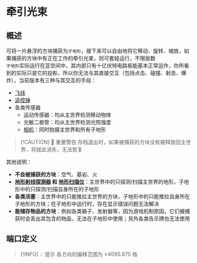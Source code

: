 <script setup lang="ts">
import ElectricConnection from "../../../components/ElectricElement/ElectricConnection";
import ElectricConnectorType from "../../../components/ElectricElement/ElectricConnectorType";
import ElectricConnectorDirection from "../../../components/ElectricElement/ElectricConnectorDirection";
import ElectricConnectionDisplayMode from "../../../components/ElectricElement/ElectricConnectionDisplayMode";
import IOPort from "../../../components/ElectricElement/IOPort";
import ElectricElement from "../../../components/ElectricElement/ElectricElement.vue";
import UintColorConverter from "/components/UintColorConverter.vue";

let connections = [
    new ElectricConnection(ElectricConnectorDirection.Top, ElectricConnectorType.Input, ElectricConnectionDisplayMode.StartAndEnd, [
        new IOPort(1, 16, "缩放大小", "每加 1，显示大小增加 1/8 倍，最大 8191.875 倍"),
        new IOPort(17, 32, "Y 轴位置偏移", "每加 1，显示向上移动 1/8 格，最高位为 1 时改为向下")
    ]),
    new ElectricConnection(ElectricConnectorDirection.Right, ElectricConnectorType.Input, ElectricConnectionDisplayMode.StartAndEnd, [
        new IOPort(1, 16, "X 轴位置偏移", "每加 1，显示向北移动 1/8 格，最高位为 1 时改为向南"),
        new IOPort(17, 32, "Z 轴位置偏移", "每加 1，显示向东移动 1/8 格，最高位为 1 时改为向西")
    ]),
        new ElectricConnection(ElectricConnectorDirection.Bottom, ElectricConnectorType.Input, ElectricConnectionDisplayMode.StartAndEnd, [
        new IOPort(1, 8, "偏航角", "设置子地形的偏航角，即左右旋转，单位为度"),
        new IOPort(9, 16, "俯仰角", "设置子地形的偏航角，即上下旋转，单位为度"),
        new IOPort(17, 24, "翻滚角", "设置子地形的翻滚角，即以面向的方向为轴旋转，单位为度"),
        new IOPort(25, 25, "偏航角的符号", "为 1 时，`偏航角`反向旋转"),
        new IOPort(26, 26, "俯仰角的符号", "为 1 时，`俯仰角`反向旋转"),
        new IOPort(27, 27, "翻滚角的符号", "为 1 时，`翻滚角`反向旋转"),
        new IOPort(28, 28, "使用自定义亮度", "为 1 时，子地形的亮度为`自定义亮度`，否则采用主世界环境亮度"),
        new IOPort(29, 32, "自定义亮度", "值越大越亮，越小越暗")
        
    ]),
    new ElectricConnection(ElectricConnectorDirection.Left, ElectricConnectorType.Input, ElectricConnectionDisplayMode.StartAndEnd, [
        new IOPort(1, 1, "捕获/释放", "从 0 变为 1 时，将尝试捕获或释放方块  \n释放时，子地形必须与主世界平行，且缩放为 1.0"),
        new IOPort(2, 2, "位置提示", "为 1 时，将持续显示一根线来提示当前各输入指向的位置  \n从 0 变为 1 时，能预览能被捕获到的方块")
    ])
];
</script>

# 牵引光束 <Badge text="v2.0"/>

## 概述

可将一片悬浮的方块捕获为`子地形`，接下来可以自由地将它移动、旋转、缩放，如果捕获的方块中有正在工作的牵引光束，则可套娃运行，不限层数  
`子地形`实际运行在亚空间中，其内部只有十亿伏特电路板能基本正常运作，你所看到的实际只是它的投影，所以你无法与其直接交互（包括点击、碰撞、射击、爆炸），当前版本有三种与其交互的手段：

* [飞线](../wires/jump_wire)
* [遥控锤](../others/remote_controller)
* 各类传感器
    * 运动传感器：均从主世界检测移动物体
    * 光敏二极管：均从主世界检测光照强度
    * [相机](../sensors/camera)：同时拍摄主世界和所有子地形

> [!CAUTION] 🚨 重要警告
> 存档退出时，如果被捕获的方块没有被释放回主世界，将就此消失，无法恢复

其他说明：

* **不会被捕获的方块**：空气、基岩、火
* **[地形射线探测器](../sensors/terrain_raycast_detector) 和 [地形扫描仪](../sensors/terrain_scanner)**：主世界中的只探测/扫描主世界的地形，子地形中的只探测/扫描自身所在的子地形
* **各类活塞**：主世界中的只能推拉主世界的方块，子地形中的只能推拉自身所在子地形的方块；在子地形中运行时，存在显示错误问题无法解决
* **能储存物品的方块**：例如各类箱子、发射器等，因为游戏机制原因，它们被捕获时会丢出其包含的物品，无法在子地形中使用；另外各类告示牌也无法使用

## 端口定义

<ElectricElement imgAltPrefix="牵引光束" :connections="connections" imgSrc="/images/expand/transportation/GVTractorBeamBlock.webp" :titleLevel="4"/>

> [!INFO] 💡 提示
> 各方向的偏移范围为 ±4095.875 格